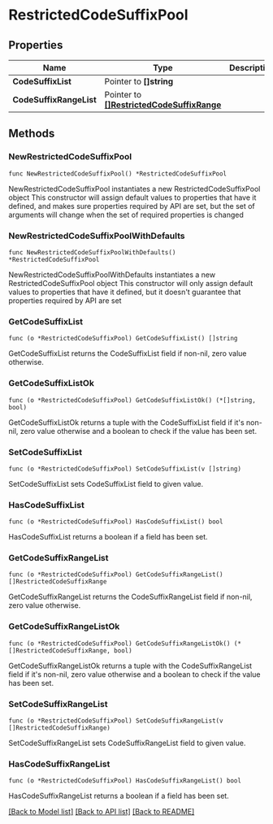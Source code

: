 # RestrictedCodeSuffixPool

## Properties

Name | Type | Description | Notes
------------ | ------------- | ------------- | -------------
**CodeSuffixList** | Pointer to **[]string** |  | [optional] 
**CodeSuffixRangeList** | Pointer to [**[]RestrictedCodeSuffixRange**](RestrictedCodeSuffixRange.md) |  | [optional] 

## Methods

### NewRestrictedCodeSuffixPool

`func NewRestrictedCodeSuffixPool() *RestrictedCodeSuffixPool`

NewRestrictedCodeSuffixPool instantiates a new RestrictedCodeSuffixPool object
This constructor will assign default values to properties that have it defined,
and makes sure properties required by API are set, but the set of arguments
will change when the set of required properties is changed

### NewRestrictedCodeSuffixPoolWithDefaults

`func NewRestrictedCodeSuffixPoolWithDefaults() *RestrictedCodeSuffixPool`

NewRestrictedCodeSuffixPoolWithDefaults instantiates a new RestrictedCodeSuffixPool object
This constructor will only assign default values to properties that have it defined,
but it doesn't guarantee that properties required by API are set

### GetCodeSuffixList

`func (o *RestrictedCodeSuffixPool) GetCodeSuffixList() []string`

GetCodeSuffixList returns the CodeSuffixList field if non-nil, zero value otherwise.

### GetCodeSuffixListOk

`func (o *RestrictedCodeSuffixPool) GetCodeSuffixListOk() (*[]string, bool)`

GetCodeSuffixListOk returns a tuple with the CodeSuffixList field if it's non-nil, zero value otherwise
and a boolean to check if the value has been set.

### SetCodeSuffixList

`func (o *RestrictedCodeSuffixPool) SetCodeSuffixList(v []string)`

SetCodeSuffixList sets CodeSuffixList field to given value.

### HasCodeSuffixList

`func (o *RestrictedCodeSuffixPool) HasCodeSuffixList() bool`

HasCodeSuffixList returns a boolean if a field has been set.

### GetCodeSuffixRangeList

`func (o *RestrictedCodeSuffixPool) GetCodeSuffixRangeList() []RestrictedCodeSuffixRange`

GetCodeSuffixRangeList returns the CodeSuffixRangeList field if non-nil, zero value otherwise.

### GetCodeSuffixRangeListOk

`func (o *RestrictedCodeSuffixPool) GetCodeSuffixRangeListOk() (*[]RestrictedCodeSuffixRange, bool)`

GetCodeSuffixRangeListOk returns a tuple with the CodeSuffixRangeList field if it's non-nil, zero value otherwise
and a boolean to check if the value has been set.

### SetCodeSuffixRangeList

`func (o *RestrictedCodeSuffixPool) SetCodeSuffixRangeList(v []RestrictedCodeSuffixRange)`

SetCodeSuffixRangeList sets CodeSuffixRangeList field to given value.

### HasCodeSuffixRangeList

`func (o *RestrictedCodeSuffixPool) HasCodeSuffixRangeList() bool`

HasCodeSuffixRangeList returns a boolean if a field has been set.


[[Back to Model list]](../README.md#documentation-for-models) [[Back to API list]](../README.md#documentation-for-api-endpoints) [[Back to README]](../README.md)


